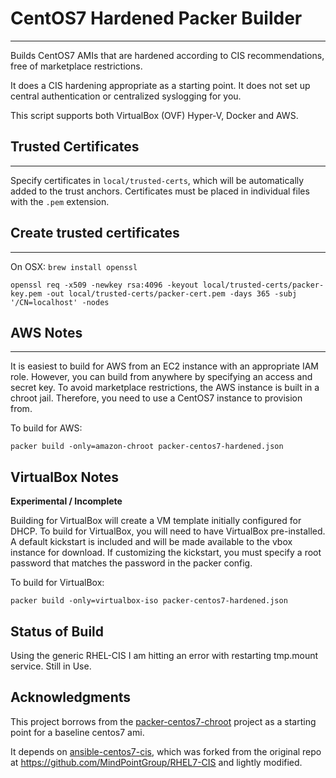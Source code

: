 # CentOS7 Hardened Packer Builder
---

Builds CentOS7 AMIs that are hardened according to CIS recommendations, free
of marketplace restrictions.

It does a CIS hardening appropriate as a starting point. It does not set up
central authentication or centralized syslogging for you.

This script supports both VirtualBox (OVF) Hyper-V, Docker and AWS.

## Trusted Certificates
---
Specify certificates in `local/trusted-certs`, which will be automatically
added to the trust anchors. Certificates must be placed in individual files with
the `.pem` extension.

## Create trusted certificates
---
On OSX:
`brew install openssl`

`openssl req -x509 -newkey rsa:4096 -keyout local/trusted-certs/packer-key.pem -out local/trusted-certs/packer-cert.pem -days 365 -subj '/CN=localhost' -nodes`


## AWS Notes
---

It is easiest to build for AWS from an EC2 instance with an appropriate IAM
role. However, you can build from anywhere by specifying an access and secret
key. To avoid marketplace restrictions, the AWS instance is built in a chroot
jail. Therefore, you need to use a CentOS7 instance to provision from.

To build for AWS:

```packer build -only=amazon-chroot packer-centos7-hardened.json```


VirtualBox Notes
------------------

**Experimental / Incomplete**

Building for VirtualBox will create a VM template initially configured for
DHCP. To build for VirtualBox, you will need to have VirtualBox pre-installed.
A default kickstart is included and will be made available to the vbox instance
for download. If customizing the kickstart, you must specify a root password
that matches the password in the packer config.

To build for VirtualBox:

```packer build -only=virtualbox-iso packer-centos7-hardened.json```

Status of Build
-----------------

Using the generic RHEL-CIS I am hitting an error with restarting tmp.mount service.  Still in Use.


Acknowledgments
------------------

This project borrows from the [packer-centos7-chroot](https://github.com/shepdelacreme/packer-centos7-chroot)
project as a starting point for a baseline centos7 ami.

It depends on [ansible-centos7-cis](https://github.com/rhythmictech/ansible-centos7-cis),
which was forked from the original repo at https://github.com/MindPointGroup/RHEL7-CIS and
lightly modified.
